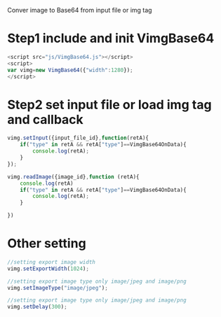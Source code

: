 Conver image to Base64 from input file or img tag
<br>
<h1>
Step1 include and init VimgBase64
</h1>

``````js
<script src="js/VimgBase64.js"></script>
<script>
var vimg=new VimgBase64({"width":1280});
</script>
``````

<h1>
Step2 set input file or load img tag and callback
</h1>

``````js
vimg.setInput({input_file_id},function(retA){
    if("type" in retA && retA["type"]==VimgBase64OnData){
        console.log(retA);   
    }
});

vimg.readImage({image_id},function (retA){
    console.log(retA)
    if("type" in retA && retA["type"]==VimgBase64OnData){
        console.log(retA);
    }

})
``````

<h1>
Other setting
</h1>

``````js
//setting export image width
vimg.setExportWidth(1024);

//setting export image type only image/jpeg and image/png
vimg.setImageType("image/jpeg");

//setting export image type only image/jpeg and image/png
vimg.setDelay(300);
``````